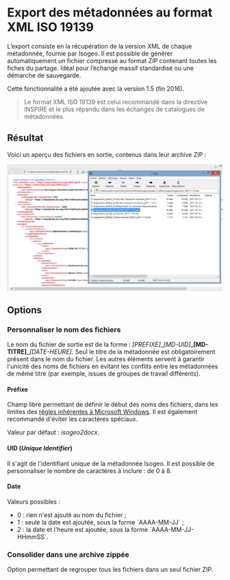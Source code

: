 # Export des métadonnées au format XML ISO 19139

L’export consiste en la récupération de la version XML de chaque métadonnée, fournie par Isogeo. Il est possible de générer automatiquement un fichier compressé au format ZIP contenant toutes les fiches du partage. Idéal pour l’échange massif standardisé ou une démarche de sauvegarde.

Cette fonctionnalité a été ajoutée avec la version 1.5 \(fin 2016\).

> Le format XML ISO 19139 est celui recommandé dans la directive INSPIRE et le plus répandu dans les échanges de catalogues de métadonnées.

## Résultat

Voici un aperçu des fichiers en sortie, contenus dans leur archive ZIP :

![](/assets/isogeo2office_xml_result.png "Aperçu de l'archive ZIP et d'un fichier XML produit par Isogeo to Office")

## Options

### Personnaliser le nom des fichiers

Le nom du fichier de sortie est de la forme : _\[PREFIXE\]_\__\[MD-UID\]_\_**\[MD-TITRE\]**\__\[DATE-HEURE\]_. Seul le titre de la métadonnée est obligatoirement présent dans le nom du fichier. Les autres éléments servent à garantir l'unicité des noms de fichiers en évitant les conflits entre les métadonnées de même titre \(par exemple, issues de groupes de travail différents\).

#### Préfixe

Champ libre permettant de définir le début des noms des fichiers, dans les limites des [règles inhérentes à Microsoft Windows](https://msdn.microsoft.com/fr-fr/library/windows/desktop/aa365247%28v=vs.85%29.aspx). Il est également recommandé d'éviter les caractères spéciaux.

Valeur par défaut : _isogeo2docx_.

#### UID \(_Unique Identifier_\)

Il s'agit de l'identifiant unique de la métadonnée Isogeo. Il est possible de personnaliser le nombre de caractères à inclure : de 0 à 8.

#### Date

Valeurs possibles :

* 0 : rien n'est ajouté au nom du fichier ;
* 1 : seule la date est ajoutée, sous la forme \`AAAA-MM-JJ\` ;
* 2 : la date et l'heure est ajoutée, sous la forme \`AAAA-MM-JJ-HHmmSS\`.

### Consolider dans une archive zippée

Option permettant de regrouper tous les fichiers dans un seul fichier ZIP.

